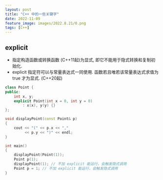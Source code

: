 ```yaml
---
layout: post
title: "C++ 中的一些关键字"
date: 2022-11-09
feature_image: images/2022.8.21/0.png 
tags: [C++]
---
```


<!--more-->

## explicit

- 指定构造函数或转换函数 (C++11起)为显式, 即它不能用于隐式转换和复制初始化.
- explicit 指定符可以与常量表达式一同使用. 函数若且唯若该常量表达式求值为 true 才为显式. (C++20起)

```C++
class Point {
public:
    int x, y;
    explicit Point(int x = 0, int y = 0)
        : x(x), y(y) {}
};

void displayPoint(const Point& p) 
{
    cout << "(" << p.x << "," 
         << p.y << ")" << endl;
}

int main()
{
    displayPoint(Point(1));
    Point p(1);
    displayPoint(1); // 不加 explicit 能运行，会触发隐式调用
    Point p = 1; // 不加 explicit 能运行，会触发隐式调用
}
```